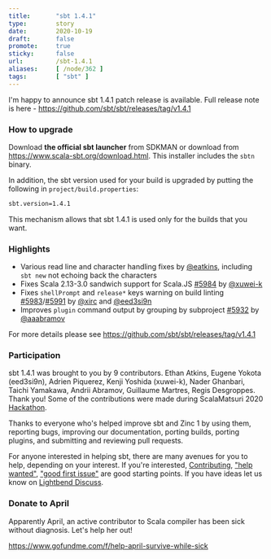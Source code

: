 ```yaml
---
title:       "sbt 1.4.1"
type:        story
date:        2020-10-19
draft:       false
promote:     true
sticky:      false
url:         /sbt-1.4.1
aliases:     [ /node/362 ]
tags:        [ "sbt" ]
---
```


I'm happy to announce sbt 1.4.1 patch release is available. Full release note is here - https://github.com/sbt/sbt/releases/tag/v1.4.1

### How to upgrade

Download **the official sbt launcher** from SDKMAN or download from <https://www.scala-sbt.org/download.html>. This installer includes the `sbtn` binary.

In addition, the sbt version used for your build is upgraded by putting the following in `project/build.properties`:

```bash
sbt.version=1.4.1
```

This mechanism allows that sbt 1.4.1 is used only for the builds that you want.

### Highlights

- Various read line and character handling fixes by [@eatkins][@eatkins], including `sbt new` not echoing back the characters
- Fixes Scala 2.13-3.0 sandwich support for Scala.JS [#5984][5984] by [@xuwei-k][@xuwei-k]
- Fixes `shellPrompt` and `release*` keys warning on build linting [#5983][5983]/[#5991][5991] by [@xirc][@xirc] and [@eed3si9n][@eed3si9n]
- Improves `plugin` command output by grouping by subproject [#5932][5932] by [@aaabramov][@aaabramov]

For more details please see https://github.com/sbt/sbt/releases/tag/v1.4.1

### Participation

sbt 1.4.1 was brought to you by 9 contributors. Ethan Atkins, Eugene Yokota (eed3si9n), Adrien Piquerez, Kenji Yoshida (xuwei-k), Nader Ghanbari, Taichi Yamakawa, Andrii Abramov, Guillaume Martres, Regis Desgroppes. Thank you! Some of the contributions were made during ScalaMatsuri 2020 [Hackathon][1].

Thanks to everyone who's helped improve sbt and Zinc 1 by using them, reporting bugs, improving our documentation, porting builds, porting plugins, and submitting and reviewing pull requests.

For anyone interested in helping sbt, there are many avenues for you to help, depending on your interest. If you're interested, [Contributing](https://github.com/sbt/sbt/blob/develop/CONTRIBUTING.md), ["help wanted"](https://github.com/sbt/sbt/issues?q=is%3Aissue+is%3Aopen+label%3A%22help+wanted%22), ["good first issue"](https://github.com/sbt/sbt/issues?q=is%3Aissue+is%3Aopen+label%3A%22good+first+issue%22) are good starting points. If you have ideas let us know on [Lightbend Discuss](https://discuss.lightbend.com/c/tooling).

### Donate to April

Apparently April, an active contributor to Scala compiler has been sick without diagnosis. Let's help her out!

https://www.gofundme.com/f/help-april-survive-while-sick

  [1]: https://eed3si9n.com/virtualizing-hackathon-at-scalamatsuri2020
  [5930]: https://github.com/sbt/sbt/pull/5930
  [5946]: https://github.com/sbt/sbt/pull/5946
  [5945]: https://github.com/sbt/sbt/pull/5945
  [5947]: https://github.com/sbt/sbt/pull/5947
  [5961]: https://github.com/sbt/sbt/pull/5961
  [5960]: https://github.com/sbt/sbt/pull/5960
  [5966]: https://github.com/sbt/sbt/pull/5966
  [5954]: https://github.com/sbt/sbt/pull/5954
  [5948]: https://github.com/sbt/sbt/pull/5948
  [5964]: https://github.com/sbt/sbt/pull/5964
  [5967]: https://github.com/sbt/sbt/pull/5967
  [5950]: https://github.com/sbt/sbt/issues/5950
  [5932]: https://github.com/sbt/sbt/pull/5932
  [5972]: https://github.com/sbt/sbt/pull/5972
  [5973]: https://github.com/sbt/sbt/pull/5973
  [5975]: https://github.com/sbt/sbt/pull/5975
  [5984]: https://github.com/sbt/sbt/pull/5984
  [5983]: https://github.com/sbt/sbt/pull/5983
  [5981]: https://github.com/sbt/sbt/pull/5981
  [5991]: https://github.com/sbt/sbt/pull/5991
  [5990]: https://github.com/sbt/sbt/pull/5990
  [zinc931]: https://github.com/sbt/zinc/pull/931
  [zinc934]: https://github.com/sbt/zinc/pull/934
  [@adpi2]: https://github.com/adpi2
  [@eed3si9n]: https://github.com/eed3si9n
  [@eatkins]: https://github.com/eatkins
  [@xuwei-k]: https://github.com/xuwei-k
  [@rdesgroppes]: https://github.com/rdesgroppes
  [@naderghanbari]: https://github.com/naderghanbari
  [@aaabramov]: https://github.com/aaabramov
  [@xirc]: https://github.com/xirc
  [@smarter]: https://github.com/smarter